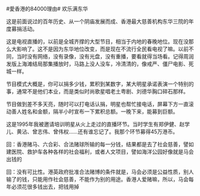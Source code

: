 #愛香港的84000理由# 欢乐满东华

这是前面说过的百年历史、从一个阴庙发展而成、香港最大慈善机构东华三院的年度募捐活动。

这是电视直播的，以前是全城齐撑的大型节目，相当于内地的春晚地位。现在没那么大影响了。这不是因为东华地位改变，而是现在不流行全民看电视了嘛。以前不同，当时没有网络，没有录像，没有光盘，没有重播，要看就得当场看。记得周润发版上海滩结局那集播放时，马路上没人没车，冷清清的，像戒严、僵尸电影、死城一样。

节目模式大概是，你可以捐多少钱，累积到某数字，某大明星承诺表演一个特别的事，通常不是他们本业，而是类似时尚歌星唱老土粤剧、刘德华胸口碎石那样。

节目做到差不多天亮，随时可以打电话认捐，明星也帮忙接电话，屏幕下方一直滚动善人姓名和金额，隔半小时宣布一下累积总额。一晚下来，能募到巨额。

这是1995年我被邀请培训明星从火上走过的直播环节。当时学生有郑伊健、赵学儿、黄沾、曾志伟、曾伟权……还有谁忘记了。我那个环节募得45万港币。


回：香港赌马、六合彩、合法赌球所输的每一分钱，结果都是去了社会慈善，譬如建医院、救护车各种各样的社会福利，或者人文项目，譬如海洋公园好像就是马会出钱的


回：没有可比性。港英政府批准合法赌博的条件就是，马会必须是公益性质，别人输了的钱，只能用作社会慈善，不能作为别的用途。香港人爱赌嘛，所以，马会每年必须花很多钱出去，把钱用掉


